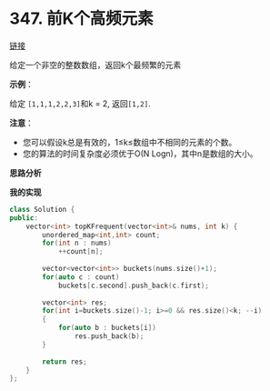 # 347. 前K个高频元素

[链接](https://leetcode-cn.com/problems/top-k-frequent-elements/description/)

给定一个非空的整数数组，返回k个最频繁的元素

**示例**：

给定 `[1,1,1,2,2,3]`和k = 2, 返回`[1,2]`.

**注意**：

- 您可以假设k总是有效的，1≤k≤数组中不相同的元素的个数。
- 您的算法的时间复杂度必须优于O(N Logn)，其中n是数组的大小。

**思路分析**

**我的实现**

```c++
class Solution {
public:
    vector<int> topKFrequent(vector<int>& nums, int k) {
        unordered_map<int,int> count;
        for(int n : nums)
            ++count[n];
        
        vector<vector<int>> buckets(nums.size()+1);
        for(auto c : count)
            buckets[c.second].push_back(c.first);
        
        vector<int> res;
        for(int i=buckets.size()-1; i>=0 && res.size()<k; --i)
        {
            for(auto b : buckets[i])
                res.push_back(b);
        }
            
        return res;
    }
};
```

